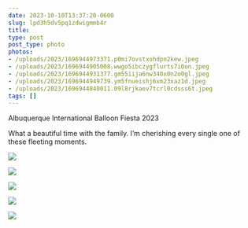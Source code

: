 ```yaml
---
date: 2023-10-10T13:37:20-0600
slug: lpd3h5dv5pq1zdwigmmb4r
title: 
type: post
post_type: photo
photos:
- /uploads/2023/1696944973371.p0mi7ovstxohdpn2kew.jpeg
- /uploads/2023/1696944905008.wwgo5ibczygflurts7i0on.jpeg
- /uploads/2023/1696944931377.gm55iija6nw340x0n2o0gl.jpeg
- /uploads/2023/1696944949739.ym5fnueishj6xm23xaz1d.jpeg
- /uploads/2023/1696944840011.09l8rjkaev7tcrl0cdsss6t.jpeg
tags: []
---
```

Albuquerque International Balloon Fiesta 2023


What a beautiful time with the family. I’m cherishing every single one of these fleeting moments.


![](/uploads/2023/1696944973371.p0mi7ovstxohdpn2kew.jpeg)


![](/uploads/2023/1696944905008.wwgo5ibczygflurts7i0on.jpeg)


![](/uploads/2023/1696944931377.gm55iija6nw340x0n2o0gl.jpeg)


![](/uploads/2023/1696944949739.ym5fnueishj6xm23xaz1d.jpeg)


![](/uploads/2023/1696944840011.09l8rjkaev7tcrl0cdsss6t.jpeg)


